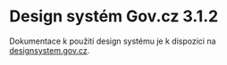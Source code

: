 # Design systém Gov.cz **3.1.2**

Dokumentace k použití design systému je k dispozici na [designsystem.gov.cz](https://designsystem.gov.cz).
